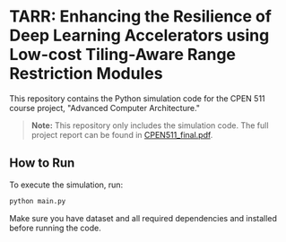 # TARR: Enhancing the Resilience of Deep Learning Accelerators using Low-cost Tiling-Aware Range Restriction Modules

This repository contains the Python simulation code for the CPEN 511 course project, "Advanced Computer Architecture."

> **Note:** This repository only includes the simulation code. The full project report can be found in [CPEN511_final.pdf](CPEN_511_final_report__Mani_.pdf).

## How to Run

To execute the simulation, run:

```bash
python main.py
```

Make sure you have dataset and all required dependencies and installed before running the code.